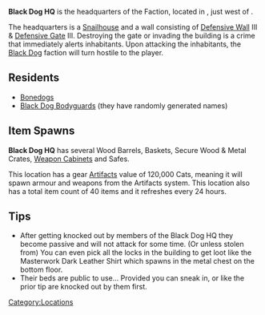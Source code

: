 **Black Dog HQ** is the headquarters of the [](Black_Dog.md) Faction, located in [](The_Outlands.md), just west of [](Black_Scratch.md).

The headquarters is a [Snailhouse](Snailhouse.md "wikilink") and a wall
consisting of [Defensive Wall](Defensive_Walls.md "wikilink") III &
[Defensive Gate](Defensive_Gates.md "wikilink") III. Destroying the gate or
invading the building is a crime that immediately alerts inhabitants.
Upon attacking the inhabitants, the [Black Dog](Black_Dog.md "wikilink")
faction will turn hostile to the player.

## Residents

- [Bonedogs](Bonedog.md "wikilink")
- [Black Dog Bodyguards](Black_Dog_Bodyguard.md "wikilink") (they have
  randomly generated names)

## Item Spawns

**Black Dog HQ** has several Wood Barrels, Baskets, Secure Wood & Metal
Crates, [Weapon Cabinets](Weapon_Cabinet.md "wikilink") and Safes.

This location has a gear [Artifacts](Artifacts.md "wikilink") value of
120,000 Cats, meaning it will spawn armour and weapons from the
Artifacts system. This location also has a total item count of 40 items
and it refreshes every 24 hours.

## Tips

- After getting knocked out by members of the Black Dog HQ they become
  passive and will not attack for some time. (Or unless stolen from) You
  can even pick all the locks in the building to get loot like the
  Masterwork Dark Leather Shirt which spawns in the metal chest on the
  bottom floor.
- Their beds are public to use... Provided you can sneak in, or like the
  prior tip are knocked out by them first.

[Category:Locations](Category:Locations "wikilink")